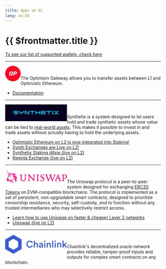 ```yaml
---
title: Apps on OΞ
lang: en-US
---
```


# {{ $frontmatter.title }}

[To see our list of supported wallets, check here](/docs/users/wallets.html)

---

[<img src="../../assets/logos/optimism.svg" width="50" align="left">](https://gateway.optimism.io/)

<br/>

The Optimism Gateway allows you to transfer assets between L1 and Optimistic Ethereum.

* [Documentation](/docs/users/gateway.html)

---

[<img src="../../assets/logos/synthetix.png" width="200" align="left">](https://synthetix.io/)

<br/>

Synthetix is a system designed to let users hold and trade synthetic assets whose value can be tied to
[real-world assets](https://docs.synthetix.io/tokens/list).
This makes it possible to invest in and trade assets without actually having to hold the underlying assets.

* [Optimistic Ethereum on L2 is now integrated into Staking!](https://blog.synthetix.io/oe-integrated-into-staking/)
* [Synth Exchanges are Live on L2!](https://blog.synthetix.io/synth-exchanges-are-live-on-l2/)
* [Synthetix Staking dApp (live on L2)](https://staking.synthetix.io/)
* [Kwenta Exchange (live on L2)](https://kwenta.io/)

---

[<img src="../../assets/logos/uniswap.png" width="200" align="left">](https://uniswap.org/)

</br>

The Uniswap protocol is a peer-to-peer system designed for exchanging [ERC20 Tokens](https://ethereum.org/en/developers/docs/standards/tokens/erc-20/) on EVM-compatible blockchains.
The protocol is implemented as a set of persistent, non-upgradable smart contracts; designed to prioritize censorship resistance, security, self-custody, and to function without any trusted intermediaries who may selectively restrict access.

* [Learn how to use Uniswap on faster & cheaper Layer 2 networks](https://help.uniswap.org/en/collections/3033942-layer-2)
* [Uniswap (live on L2)](https://app.uniswap.org/#/swap)


---


[<img src="../../assets/logos/chainlink-logo.svg" width="200" align="left">](https://chain.link/)

</br>

Chainlink's decentralized oracle network provides reliable, tamper-proof inputs and outputs for complex smart contracts on any blockchain.


